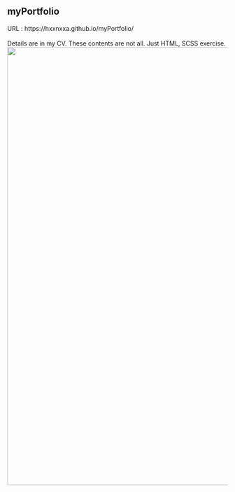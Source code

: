 <h2>myPortfolio</h2>
URL : https://hxxnxxa.github.io/myPortfolio/
</br>
</br>
Details are in my CV. These contents are not all. Just HTML, SCSS exercise.
</br>
<img src="https://user-images.githubusercontent.com/23094041/118514930-de136d00-b76f-11eb-8ff5-b8e678507dad.png" width="1000" height"500"/>
